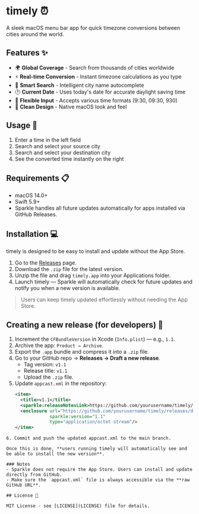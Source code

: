 # timely ⏰

A sleek macOS menu bar app for quick timezone conversions between cities around the world.

## Features ✨

- 🌍 **Global Coverage** - Search from thousands of cities worldwide
- ⚡ **Real-time Conversion** - Instant timezone calculations as you type
- 🎯 **Smart Search** - Intelligent city name autocomplete
- 🕐 **Current Date** - Uses today's date for accurate daylight saving time
- 📝 **Flexible Input** - Accepts various time formats (9:30, 09:30, 930)
- 🎨 **Clean Design** - Native macOS look and feel

## Usage 🚀

1. Enter a time in the left field
2. Search and select your source city
3. Search and select your destination city
4. See the converted time instantly on the right

## Requirements 📋

- macOS 14.0+
- Swift 5.9+
- Sparkle handles all future updates automatically for apps installed via GitHub Releases.

## Installation 💻

timely is designed to be easy to install and update without the App Store.

1. Go to the [Releases](https://github.com/frank-895/timely/releases) page.  
2. Download the `.zip` file for the latest version.  
3. Unzip the file and drag `timely.app` into your Applications folder.  
4. Launch timely — Sparkle will automatically check for future updates and notify you when a new version is available.  

> Users can keep timely updated effortlessly without needing the App Store.

## Creating a new release (for developers) 🔄

1. Increment the `CFBundleVersion` in Xcode (`Info.plist`) — e.g., `1.1`.  
2. Archive the app: `Product → Archive`.  
3. Export the `.app` bundle and compress it into a `.zip` file.  
4. Go to your GitHub repo → **Releases → Draft a new release**.  
   - Tag version: `v1.1`  
   - Release title: `v1.1`  
   - Upload the `.zip` file.  
5. Update `appcast.xml` in the repository:  
   ```xml
   <item>
     <title>v1.1</title>
     <sparkle:releaseNotesLink>https://github.com/yourusername/timely/releases/tag/v1.1</sparkle:releaseNotesLink>
     <enclosure url="https://github.com/yourusername/timely/releases/download/v1.1/timely.zip"
                sparkle:version="1.1"
                type="application/octet-stream"/>
   </item>
```
6. Commit and push the updated appcast.xml to the main branch.

Once this is done, **users running timely will automatically see and be able to install the new version**.

### Notes
- Sparkle does not require the App Store. Users can install and update directly from GitHub.
- Make sure the `appcast.xml` file is always accessible via the **raw GitHub URL**.

## License 📄

MIT License - see [LICENSE](LICENSE) file for details.
